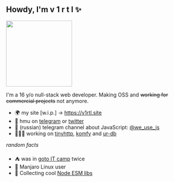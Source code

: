 ## Howdy, I'm v 1 r t l ✨

<img height="180px" src="https://i.kym-cdn.com/entries/icons/medium/000/031/671/cover1.jpg" />

I'm a 16 y/o null-stack web developer. Making OSS and <del>working for commercial projects</del> not anymore.

- 🌍 my site [w.i.p.] -> https://v1rtl.site
- 💬 hmu on [telegram](https://t.me/talentless_guy) or [twitter](https://twitter.com/v1rtl)
- 📢 (russian) telegram channel about JavaScript: [@we_use_js](https://t.me/we_use_js)
- 👨🏻‍💻 working on [tinyhttp](https://tinyhttp.v1rtl.site), [komfy](https://komfy.now.sh) and [ur-db](https://ur-db.com)

_random facts_

- ⛺ was in [goto IT camp](https://goto.msk.ru) twice
- 🐧 Manjaro Linux user
- 📝 Collecting cool [Node ESM libs](https://github.com/talentlessguy/awesome-node-esm)
